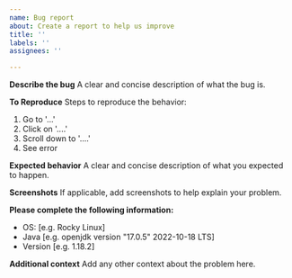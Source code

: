 ```yaml
---
name: Bug report
about: Create a report to help us improve
title: ''
labels: ''
assignees: ''

---
```


**Describe the bug**
A clear and concise description of what the bug is.

**To Reproduce**
Steps to reproduce the behavior:
1. Go to '...'
2. Click on '....'
3. Scroll down to '....'
4. See error

**Expected behavior**
A clear and concise description of what you expected to happen.

**Screenshots**
If applicable, add screenshots to help explain your problem.

**Please complete the following information:**
 - OS: [e.g. Rocky Linux]
 - Java [e.g. openjdk version "17.0.5" 2022-10-18 LTS]
 - Version [e.g. 1.18.2]

**Additional context**
Add any other context about the problem here.
